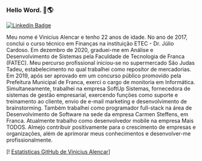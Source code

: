 ﻿### Hello Word. 📲🌎

[![Linkedin Badge](https://img.shields.io/badge/-LinkedIn-7159c1?style=flat-square&logo=Linkedin&logoColor=white&link=https://www.linkedin.com/in/viniciusalencar176/)](https://www.linkedin.com/in/g4brieloliveira/)


Meu nome é Vinicius Alencar e tenho 22 anos de idade. No ano de 2017, conclui o curso técnico em Finanças na instituição ETEC - Dr. Júlio Cardoso. Em dezembro de 2020, graduei-me em Análise e Desenvolvimento de Sistemas pela Faculdade de Tecnologia de Franca (FATEC). Meu percurso profissional iniciou-se no supermercado São Judas Tadeu, estabelecimento no qual trabalhei como repositor de mercadorias. Em 2019, após ser aprovado em um concurso público promovido pela Prefeitura Municipal de Franca, exerci o cargo de monitoria em Informática. Simultaneamente, trabalhei na empresa SoftUp Sistemas, fornecedora de sistemas de gestão empresarial, exercendo funções como suporte e treinamento ao cliente, envio de e-mail marketing e desenvolvimento de brainstorming. Também trabalhei como programador full-stack na área de Desenvolvimento de Software na sede da empresa Carmen Steffens, em Franca. Atualmente trabalho como desenvolvedor mobile na empresa Mais TODOS. Almejo contribuir positivamente para o crescimento de empresas e organizações, além de aprimorar meus conhecimentos e desenvolver-me profissionalmente.

[! [Estatísticas GitHub de Vinicius Alencar](https://github-readme-stats.vercel.app/api?username=viniciusalencar&count_private%20=%20true&show_icons={true}&theme%20=%20onedark)]
